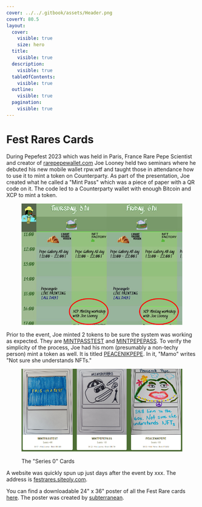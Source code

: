```yaml
---
cover: ../../.gitbook/assets/Header.png
coverY: 80.5
layout:
  cover:
    visible: true
    size: hero
  title:
    visible: true
  description:
    visible: true
  tableOfContents:
    visible: true
  outline:
    visible: true
  pagination:
    visible: true
---
```


# Fest Rares Cards

During Pepefest 2023 which was held in Paris, France Rare Pepe Scientist and creator of [rarepepewallet.com](../../chapter-3-blockchain-counterparty-how-to/best-pepe-wallets.md#rare-pepe-wallet) Joe Looney held two seminars where he debuted his new mobile wallet rpw.wtf and taught those in attendance how to use it to mint a token on Counterparty. As part of the presentation, Joe created what he called a "Mint Pass" which was a piece of paper with a QR code on it. The code led to a Counterparty wallet with enough Bitcoin and XCP to mint a token.&#x20;

<figure><img src="../../.gitbook/assets/Joe&#x27;s Classes.jpg" alt=""><figcaption></figcaption></figure>

Prior to the event, Joe minted 2 tokens to be sure the system was working as expected. They are [MINTPASSTEST](https://xchain.io/asset/MINTPASSTEST) and [MINTPEPEPASS](https://xchain.io/asset/MINTPEPEPASS). To verify the simplicity of the process, Joe had his mom (presumably a non-techy person) mint a token as well. It is titled [PEACENIKPEPE](https://xchain.io/asset/PEACENIKPEPE). In it, "Mamo" writes "Not sure she understands NFTs."&#x20;

<figure><img src="../../.gitbook/assets/Series 0 Cards.png" alt=""><figcaption><p>The "Series 0" Cards</p></figcaption></figure>

A website was quickly spun up just days after the event by xxx. The address is [festrares.siteoly.com](https://festrares.siteoly.com/).&#x20;

You can find a downloadable 24" x 36" poster of all the Fest Rare cards [here](https://amethyst-jealous-bass-210.mypinata.cloud/ipfs/QmTJ7RBLNUddABe7bbrDqMAxq67JUPNvwMm7Qj9NMP2j82). The poster was created by [subterranean](https://twitter.com/subterranean\_1).&#x20;
